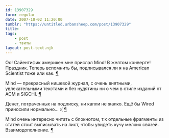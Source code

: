 ```yaml
---
id: 13907329
form: regular
date: 2007-10-02 11:20:00
tumblr: "https://untitled.urbansheep.com/post/13907329"
title:
tags:
    - post
    - твиты
layout: post-text.njk
---
```


<p>Оо! Сайентифик америкен мне прислал Mind! В желтом конверте! Праздник. Теперь вспомнить бы, подписывался ли я на American Scientist тоже или как. <a href="http://twitter.com/urbansheep/statuses/306632222">¶</a></p>

<p>Mind — прекрасный нишевой журнал, с очень внятными, увлекательными текстами и без нудятины ни о чем в стиле изданий от ACM и SIGCHI. <a href="http://twitter.com/urbansheep/statuses/312316072">¶</a></p>

<p>Денег, потраченных на подписку, ни капли не жалко. Ещё бы Wired приносили нормально&hellip; :( <a href="http://twitter.com/urbansheep/statuses/312325562">¶</a></p>

<p>Мind очень интересно читать с блокнотом, т.к  отдельные фрагменты из статей стоит выписывать на лист, чтобы увидеть кучу мелких связей. Взаимодополнение. <a href="http://twitter.com/urbansheep/statuses/312339502">¶</a></p>

